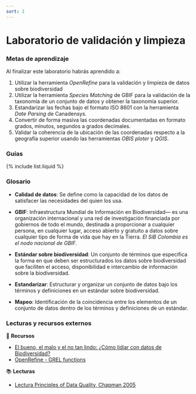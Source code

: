```yaml
---
sort: 2
---
```


# Laboratorio de validación y limpieza

### Metas de aprendizaje

Al finalizar este laboratorio habrás aprendido a:

1. Utilizar la herramienta *OpenRefine* para la validación y limpieza de datos sobre biodiversidad
2. Utilizar la herramienta *Species Matching* de GBIF para la validación de la taxonomía de un conjunto de datos y obtener la taxonomía superior.
3. Estandarizar las fechas bajo el formato ISO 8601 con la herramienta *Date Parsing* de Canadensys.
4. Convertir de forma masiva las coordenadas documentadas en formato grados, minutos, segundos a grados decimales.
5. Validar la coherencia de la ubicación de las coordenadas respecto a la geografía superior usando las herramientas *OBIS ploter* y *QGIS*.
 

### Guías

{% include list.liquid %}


### Glosario


- **Calidad de datos**: Se define como la capacidad de los datos de satisfacer las necesidades del quien los usa.

- **GBIF**: Infraestructura Mundial de Información en Biodiversidad— es una organización internacional y una red de investigación financiada por gobiernos de todo el mundo, destinada a proporcionar a cualquier persona, en cualquier lugar, acceso abierto y gratuito a datos sobre cualquier tipo de forma de vida que hay en la Tierra. *El SiB Colombia es el nodo nacional de GBIF.*

- **Estándar sobre biodiversidad**: Un conjunto de términos que especifica la forma en que deben ser estructurados los datos sobre biodiversidad que faciliten el acceso, disponibilidad e intercambio de información sobre la biodiversidad.

- **Estandarizar**: Estructurar y organizar un conjunto de datos bajo los términos y definiciones en un estándar sobre biodiversidad.

- **Mapeo**: Identificación de la coincidencia entre los elementos de un conjunto de datos dentro de los términos y definiciones de un estándar.


### Lecturas y recursos externos

:wrench: **Recursos**

* [El bueno, el malo y el no tan lindo: ¿Cómo lidiar con datos de Biodiversidad?](https://www.youtube.com/watch?v=om1TdHOj5B8)
* [OpenRefine - GREL functions](https://github.com/OpenRefine/OpenRefine/wiki/GREL-Functions)

:books: **Lecturas**

* [Lectura Principles of Data Quality, Chapman 2005](https://www.gbif.org/document/80509/principles-of-data-quality)

